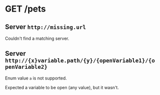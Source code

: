 # **GET** /pets

## Server `http://missing.url`

Couldn't find a matching server.

## Server `http://{x}variable.path/{y}/{openVariable1}/{openVariable2}`

Enum value `a` is not supported.

Expected a variable to be open (any value), but it wasn't.
